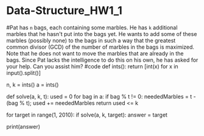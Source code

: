# Data-Structure_HW1_1
#Pat has `n` bags, each containing some marbles. He has `k` additional marbles that he hasn't put into the bags yet. He wants to add some of these marbles (possibly none) to the bags in such a way that the greatest common divisor (GCD) of the number of marbles in the bags is maximized. Note that he does not want to move the marbles that are already in the bags. Since Pat lacks the intelligence to do this on his own, he has asked for your help. Can you assist him?
#code
def ints():
  return [int(x) for x in input().split()]
  
n, k = ints()
a = ints()

def solve(a, k, t):
  used = 0
  for bag in a:
    if bag % t != 0:
      neededMarbles = t - (bag % t);
      used += neededMarbles
  return used <= k

for target in range(1, 2010):
  if solve(a, k, target):
    answer = target

print(answer)

